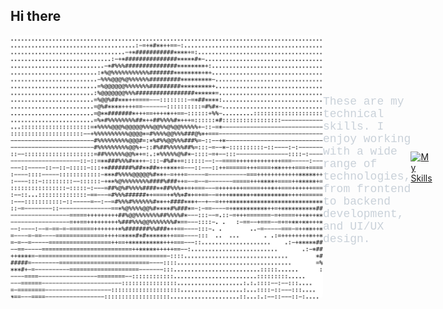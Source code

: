 ## Hi there

<div style="display: flex; align-items: center; justify-content: space-between;">
  <img src="https://github.com/aye007/aye007/blob/main/arash.png?raw=true" alt="Arash's Picture" width="500" style="border-radius: 10px;"/>
  
   <p style="font-family: 'Courier New', monospace; color: #c9d1d9; font-size: 18px; margin-bottom: 10px;">
      These are my technical skills. I enjoy working with a wide range of technologies, from frontend to backend development, and UI/UX design.
    </p>
  <a href="https://skillicons.dev">
    <img src="https://skillicons.dev/icons?i=angular,html,js,react,vue,flutter,laravel,ps,php,sass,wordpress,xd,vscode&perline=8" alt="My Skills"/>
  </a>
</div>
